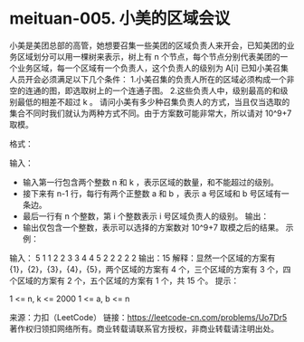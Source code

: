 # meituan-005. 小美的区域会议

小美是美团总部的高管，她想要召集一些美团的区域负责人来开会，已知美团的业务区域划分可以用一棵树来表示，树上有 n 个节点，每个节点分别代表美团的一个业务区域，每一个区域有一个负责人，这个负责人的级别为 A[i]
已知小美召集人员开会必须满足以下几个条件：
1.小美召集的负责人所在的区域必须构成一个非空的连通的图，即选取树上的一个连通子图。
2.这些负责人中，级别最高的和级别最低的相差不超过 k 。
请问小美有多少种召集负责人的方式，当且仅当选取的集合不同时我们就认为两种方式不同。由于方案数可能非常大，所以请对 10^9+7 取模。

格式：


输入：
- 输入第一行包含两个整数 n 和 k ，表示区域的数量，和不能超过的级别。
- 接下来有 n-1 行，每行有两个正整数 a 和 b ，表示 a 号区域和 b 号区域有一条边。
- 最后一行有 n 个整数，第 i 个整数表示 i 号区域负责人的级别。
输出：
- 输出仅包含一个整数，表示可以选择的方案数对 10^9+7 取模之后的结果。
示例：


输入：
     5 1
     1 2
     2 3
     3 4
     4 5
     2 2 2 2 2
输出：15
解释：显然一个区域的方案有 {1}，{2}，{3}，{4}，{5}，两个区域的方案有 4 个，三个区域的方案有 3 个，四个区域的方案有 2 个，五个区域的方案有 1 个，共 15 个。
提示：

1 <= n, k <= 2000
1 <= a, b <= n

来源：力扣（LeetCode）
链接：https://leetcode-cn.com/problems/Uo7Dr5
著作权归领扣网络所有。商业转载请联系官方授权，非商业转载请注明出处。